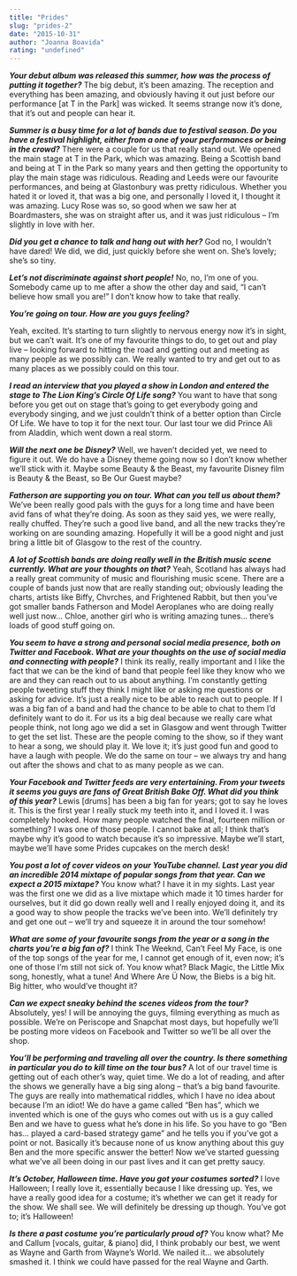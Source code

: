 ```yaml
---
title: "Prides"
slug: "prides-2"
date: "2015-10-31"
author: "Joanna Boavida"
rating: "undefined"
---
```


**_Your debut album was released this summer, how was the process of putting it together?_** The big debut, it’s been amazing. The reception and everything has been amazing, and obviously having it out just before our performance \[at T in the Park\] was wicked. It seems strange now it’s done, that it’s out and people can hear it.

**_Summer is a busy time for a lot of bands due to festival season. Do you have a festival highlight, either from a one of your performances or being in the crowd?_** There were a couple for us that really stand out. We opened the main stage at T in the Park, which was amazing. Being a Scottish band and being at T in the Park so many years and then getting the opportunity to play the main stage was ridiculous. Reading and Leeds were our favourite performances, and being at Glastonbury was pretty ridiculous. Whether you hated it or loved it, that was a big one, and personally I loved it, I thought it was amazing. Lucy Rose was so, so good when we saw her at Boardmasters, she was on straight after us, and it was just ridiculous – I’m slightly in love with her.

**_Did you get a chance to talk and hang out with her?_** God no, I wouldn’t have dared! We did, we did, just quickly before she went on. She’s lovely; she’s so tiny.

**_Let’s not discriminate against short people!_** No, no, I’m one of you. Somebody came up to me after a show the other day and said, “I can’t believe how small you are!” I don’t know how to take that really.

**_You’re going on tour. How are you guys feeling?_**

Yeah, excited. It’s starting to turn slightly to nervous energy now it’s in sight, but we can’t wait. It’s one of my favourite things to do, to get out and play live – looking forward to hitting the road and getting out and meeting as many people as we possibly can. We really wanted to try and get out to as many places as we possibly could on this tour.

**_I read an interview that you played a show in London and entered the stage to The Lion King’s Circle Of Life song?_** You want to have that song before you get out on stage that’s going to get everybody going and everybody singing, and we just couldn’t think of a better option than Circle Of Life. We have to top it for the next tour. Our last tour we did Prince Ali from Aladdin, which went down a real storm.

**_Will the next one be Disney?_** Well, we haven’t decided yet, we need to figure it out. We do have a Disney theme going now so I don’t know whether we’ll stick with it. Maybe some Beauty & the Beast, my favourite Disney film is Beauty & the Beast, so Be Our Guest maybe?

**_Fatherson are supporting you on tour. What can you tell us about them?_** We’ve been really good pals with the guys for a long time and have been avid fans of what they’re doing. As soon as they said yes, we were really, really chuffed. They’re such a good live band, and all the new tracks they’re working on are sounding amazing. Hopefully it will be a good night and just bring a little bit of Glasgow to the rest of the country.

**_A lot of Scottish bands are doing really well in the British music scene currently. What are your thoughts on that?_** Yeah, Scotland has always had a really great community of music and flourishing music scene. There are a couple of bands just now that are really standing out; obviously leading the charts, artists like Biffy, Chvrches, and Frightened Rabbit, but then you’ve got smaller bands Fatherson and Model Aeroplanes who are doing really well just now… Chloe, another girl who is writing amazing tunes… there’s loads of good stuff going on.

**_You seem to have a strong and personal social media presence, both on Twitter and Facebook. What are your thoughts on the use of social media and connecting with people?_** I think its really, really important and I like the fact that we can be the kind of band that people feel like they know who we are and they can reach out to us about anything. I’m constantly getting people tweeting stuff they think I might like or asking me questions or asking for advice. It’s just a really nice to be able to reach out to people. If I was a big fan of a band and had the chance to be able to chat to them I’d definitely want to do it. For us its a big deal because we really care what people think, not long ago we did a set in Glasgow and went through Twitter to get the set list. These are the people coming to the show, so if they want to hear a song, we should play it. We love it; it’s just good fun and good to have a laugh with people. We do the same on tour – we always try and hang out after the shows and chat to as many people as we can.

**_Your Facebook and Twitter feeds are very entertaining. From your tweets it seems you guys are fans of Great British Bake Off. What did you think of this year?_** Lewis \[drums\] has been a big fan for years; got to say he loves it. This is the first year I really stuck my teeth into it, and I loved it. I was completely hooked. How many people watched the final, fourteen million or something? I was one of those people. I cannot bake at all; I think that’s maybe why it’s good to watch because it’s so impressive. Maybe we’ll start, maybe we’ll have some Prides cupcakes on the merch desk!

**_You post a lot of cover videos on your YouTube channel. Last year you did an incredible 2014 mixtape of popular songs from that year. Can we expect a 2015 mixtape?_** You know what? I have it in my sights. Last year was the first one we did as a live mixtape which made it 10 times harder for ourselves, but it did go down really well and I really enjoyed doing it, and its a good way to show people the tracks we’ve been into. We’ll definitely try and get one out – we’ll try and squeeze it in around the tour somehow!

**_What are some of your favourite songs from the year or a song in the charts you’re a big fan of?_** I think The Weeknd, Can’t Feel My Face, is one of the top songs of the year for me, I cannot get enough of it, even now; it’s one of those I’m still not sick of. You know what? Black Magic, the Little Mix song, honestly, what a tune! And Where Are Ü Now, the Biebs is a big hit. Big hitter, who would’ve thought it?

**_Can we expect sneaky behind the scenes videos from the tour?_** Absolutely, yes! I will be annoying the guys, filming everything as much as possible. We’re on Periscope and Snapchat most days, but hopefully we’ll be posting more videos on Facebook and Twitter so we’ll be all over the shop.

**_You’ll be performing and traveling all over the country. Is there something in particular you do to kill time on the tour bus?_** A lot of our travel time is getting out of each other’s way, quiet time. We do a lot of reading, and after the shows we generally have a big sing along – that’s a big band favourite. The guys are really into mathematical riddles, which I have no idea about because I’m an idiot! We do have a game called “Ben has”, which we invented which is one of the guys who comes out with us is a guy called Ben and we have to guess what he’s done in his life. So you have to go “Ben has… played a card-based strategy game” and he tells you if you’ve got a point or not. Basically it’s because none of us know anything about this guy Ben and the more specific answer the better! Now we’ve started guessing what we’ve all been doing in our past lives and it can get pretty saucy.

**_It’s October, Halloween time. Have you got your costumes sorted?_** I love Halloween; I really love it, essentially because I like dressing up. Yes, we have a really good idea for a costume; it’s whether we can get it ready for the show. We shall see. We will definitely be dressing up though. You’ve got to; it’s Halloween!

**_Is there a past costume you’re particularly proud of?_** You know what? Me and Callum \[vocals, guitar, & piano\] did, I think probably our best, we went as Wayne and Garth from Wayne’s World. We nailed it… we absolutely smashed it. I think we could have passed for the real Wayne and Garth.
